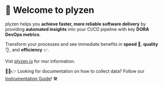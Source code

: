 # 👋 Welcome to plyzen

plyzen helps you **achieve faster, more reliable software delivery** by providing **automated insights** into your CI/CD pipeline with key **DORA DevOps metrics**.

Transform your processes and see immediate benefits in **speed** 🚀, **quality** 👌, and **efficiency** 📈.

Vist [plyzen.io](https://plyzen.io) for mor information.

👨‍💻👉 Looking for documentation on how to collect data? Follow our [Instrumentation Guide](https://github.com/plyzen/plyzen-instrumentation-guide)! 🛠️
